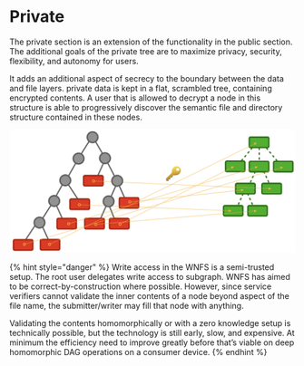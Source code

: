 # Private

The private section is an extension of the functionality in the public section. The additional goals of the private tree are to maximize privacy, security, flexibility, and autonomy for users.

It adds an additional aspect of secrecy to the boundary between the data and file layers. private data is kept in a flat, scrambled tree, containing encrypted contents. A user that is allowed to decrypt a node in this structure is able to progressively discover the semantic file and directory structure contained in these nodes.

![](../../../.gitbook/assets/screen-shot-2021-06-01-at-22.05.04%20%281%29.png)

{% hint style="danger" %}
Write access in the WNFS is a semi-trusted setup. The root user delegates write access to subgraph. WNFS has aimed to be correct-by-construction where possible. However, since service verifiers cannot validate the inner contents of a node beyond aspect of the file name, the submitter/writer may fill that node with anything.

Validating the contents homomorphically or with a zero knowledge setup is technically possible, but the technology is still early, slow, and expensive. At minimum the efficiency need to improve greatly before that’s viable on deep homomorphic DAG operations on a consumer device.
{% endhint %}

